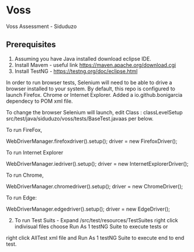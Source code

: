 # Voss
Voss Assessment - Siduduzo

## Prerequisites
1. Assuming you have Java installed download eclipse IDE.
2. Install Mavem - useful link https://maven.apache.org/download.cgi
3. Install TestNG - https://testng.org/doc/eclipse.html

In order to run browser tests, Selenium will need to be able to drive a browser
installed to your system. By default, this repo is configured to launch Firefox.
Chrome or Internet Explorer. Added a io.github.bonigarcia dependecy to POM xml file.

To change the browser Selenium will launch, edit Class : classLevelSetup src/test/java/siduduzo/voss/tests/BaseTest.javaas per below.


To run FireFox, 

WebDriverManager.firefoxdriver().setup();
driver = new FirefoxDriver();


To run Internet Explorer

WebDriverManager.iedriver().setup();
driver = new InternetExplorerDriver();

To run Chrome, 

WebDriverManager.chromedriver().setup();
driver = new ChromeDriver();
 

To run Edge:

WebDriverManager.edgedriver().setup();
driver = new EdgeDriver();



2. To run Test Suits - Expand /src/test/resources/TestSuites right click indivisual files choose Run As 1 testNG Suite to execute tests or 

right click AllTest xml file and Run As 1 testNG Suite to execute end to end test.
